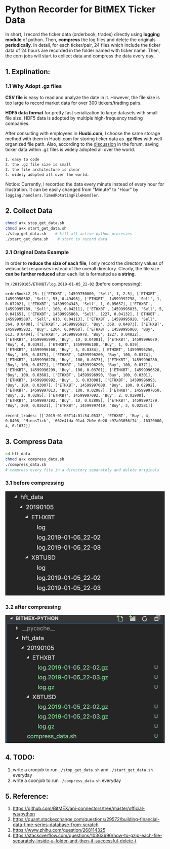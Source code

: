 # Python Recorder for BitMEX Ticker Data

In short, I record the ticker data (orderbook, trades) directly using **logging module** of python. Then, **compress** the log files and delete the originals **periodically**. In detail, for each ticker/pair, 24 files which include the ticker data of 24 hours are recorded in the folder named with ticker name. Then, the corn jobs will start to collect data and compress the data every day.

## 1. Explination:

### 1.1 Why Adopt .gz files

**CSV file** is easy to read and analyze the date in it. However, the file size is too large to record market data for over 300 tickers/trading pairs.

**HDF5 data format** for pretty fast serialization to large datasets with small file size. HDF5 data is adopted by multiple high-frequency trading companies.

After consulting with employees in **Huobi.com**, I choose the same storage method with them in Huobi.com for storing ticker data as **.gz files** with well-organized file path. Also, according to the [discussion](https://www.zhihu.com/question/268114325) in the forum, saving ticker data within .gz files is widely adopted all over the world.

```
1. easy to code
2. the .gz file size is small
3. the file architecture is clear
4. widely adopted all over the world.
```

Notice: Currently, I recorded the data every minute instead of every hour for illustration. It can be easily changed from "Minute" to "Hour" by `logging.handlers.TimedRotatingFileHandler`. 

## 2. Collect Data

```sh
chmod a+x stop_get_data.sh
chmod a+x start_get_data.sh
./stop_get_data.sh    # kill all active python processes
./start_get_data.sh    # start to record data
```

### 2.1  Original Data Example

In order to **reduce the size of each file**, I only record the directory values of websocket responses instead of the overall directory. Clearly, the file size **can be further reduced** after each list is formatted as **a string**. 

In `/20190105/ETHXBT/log.2019-01-05_22-02` (before compressing):

```
orderBookL2_25: [['ETHXBT', 14599750000, 'Sell', 1, 2.5], ['ETHXBT', 14599950502, 'Sell', 53, 0.49498], ['ETHXBT', 14599992798, 'Sell', 1, 0.07202], ['ETHXBT', 14599994343, 'Sell', 1, 0.05657], ['ETHXBT', 14599995789, 'Sell', 100, 0.04211], ['ETHXBT', 14599995835, 'Sell', 5, 0.04165], ['ETHXBT', 14599995868, 'Sell', 1227, 0.04132], ['ETHXBT', 14599995887, 'Sell', 613, 0.04113], ['ETHXBT', 14599995920, 'Sell', 364, 0.0408], ['ETHXBT', 14599995927, 'Buy', 368, 0.04073], ['ETHXBT', 14599995932, 'Buy', 1204, 0.04068], ['ETHXBT', 14599995960, 'Buy', 613, 0.0404], ['ETHXBT', 14599995978, 'Buy', 1227, 0.04022], ['ETHXBT', 14599995999, 'Buy', 10, 0.04001], ['ETHXBT', 14599996070, 'Buy', 4, 0.0393], ['ETHXBT', 14599996100, 'Buy', 1, 0.039], ['ETHXBT', 14599996160, 'Buy', 5, 0.0384], ['ETHXBT', 14599996250, 'Buy', 105, 0.0375], ['ETHXBT', 14599996260, 'Buy', 100, 0.0374], ['ETHXBT', 14599996270, 'Buy', 100, 0.0373], ['ETHXBT', 14599996280, 'Buy', 100, 0.0372], ['ETHXBT', 14599996290, 'Buy', 100, 0.0371], ['ETHXBT', 14599996299, 'Buy', 100, 0.03701], ['ETHXBT', 14599996320, 'Buy', 100, 0.0368], ['ETHXBT', 14599996990, 'Buy', 100, 0.0301], ['ETHXBT', 14599996992, 'Buy', 3, 0.03008], ['ETHXBT', 14599996993, 'Buy', 100, 0.03007], ['ETHXBT', 14599997008, 'Buy', 100, 0.02992], ['ETHXBT', 14599997013, 'Buy', 100, 0.02987], ['ETHXBT', 14599997050, 'Buy', 2, 0.0295], ['ETHXBT', 14599997092, 'Buy', 2, 0.02908], ['ETHXBT', 14599997192, 'Buy', 10, 0.02808], ['ETHXBT', 14599997379, 'Buy', 200, 0.02621], ['ETHXBT', 14599997419, 'Buy', 3, 0.02581]]

recent_trades: [['2019-01-05T14:01:54.053Z', 'ETHXBT', 'Buy', 4, 0.0408, 'MinusTick', '662e4fda-91a4-2b0e-0e20-c97a93056f74', 16320000, 4, 0.1632]]
```


## 3. Compress Data
```sh
cd hft_data
chmod a+x compress_data.sh
./compress_data.sh
# compress every file in a directory separately and delete originals
```

### 3.1 before compressing
![](./util/orig.png)

### 3.2 after compressing
![](./util/after-compress.png)

## 4. TODO:

1. write a cronjob to run `./stop_get_data.sh` and `./start_get_data.sh` everyday
2. write a coonjob to run `./compress_data.sh` everyday


## 5. Reference:
1. https://github.com/BitMEX/api-connectors/tree/master/official-ws/python
2. https://quant.stackexchange.com/questions/29572/building-financial-data-time-series-database-from-scratch
3. https://www.zhihu.com/question/268114325
4. https://stackoverflow.com/questions/10363696/how-to-gzip-each-file-separately-inside-a-folder-and-then-if-successful-delete-t

